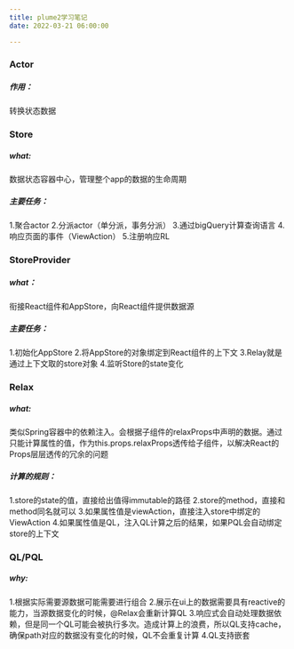 ```yaml
---
title: plume2学习笔记
date: 2022-03-21 06:00:00 

---
```


### Actor
##### 作用：
转换状态数据
### Store
##### what:
数据状态容器中心，管理整个app的数据的生命周期
##### 主要任务：
1.聚合actor
2.分派actor（单分派，事务分派）
3.通过bigQuery计算查询语言
4.响应页面的事件（ViewAction）
5.注册响应RL

<!--more-->

### StoreProvider
##### what：
衔接React组件和AppStore，向React组件提供数据源
##### 主要任务：
1.初始化AppStore
2.将AppStore的对象绑定到React组件的上下文
3.Relay就是通过上下文取的store对象
4.监听Store的state变化
### Relax
##### what:
类似Spring容器中的依赖注入。会根据子组件的relaxProps中声明的数据。通过只能计算属性的值，作为this.props.relaxProps透传给子组件，以解决React的Props层层透传的冗余的问题
##### 计算的规则：
1.store的state的值，直接给出值得immutable的路径
2.store的method，直接和method同名就可以
3.如果属性值是viewAction，直接注入store中绑定的ViewAction
4.如果属性值是QL，注入QL计算之后的结果，如果PQL会自动绑定store的上下文
### QL/PQL
##### why:
1.根据实际需要源数据可能需要进行组合
2.展示在ui上的数据需要具有reactive的能力，当源数据变化的时候，@Relax会重新计算QL
3.响应式会自动处理数据依赖，但是同一个QL可能会被执行多次。造成计算上的浪费，所以QL支持cache，确保path对应的数据没有变化的时候，QL不会重复计算
4.QL支持嵌套
